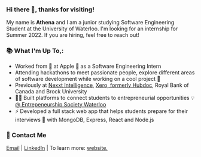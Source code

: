 ### Hi there 👋, thanks for visiting!
My name is **Athena** and I am a junior studying Software Engineering Student at the University of Waterloo. 
I'm looking for an internship for Summer 2022. If you are hiring, feel free to reach out!

### 📚 What I'm Up To,:
- Worked from 🏡 at Apple 🍎 as a Software Engineering Intern
- Attending hackathons to meet passionate people, explore different areas of software development while working on a cool project 🌱
- Previously at [Nexxt Intelligence](https://www.nexxt.in/), [Xero, formerly Hubdoc](https://www.hubdoc.com/), Royal Bank of Canada and Brock University 
- 👩‍💻 Built platforms to connect students to entrepreneurial opportunities 💡 [@ Entrepeneurship Society Waterloo](https://entsoc.ca/)
- ⚡ Developed a full stack web app that helps students prepare for their interviews 💼 with MongoDB, Express, React and Node.js

### 📧 Contact Me 
[Email](mailto:athenaparthenos2@gmail.com) | [LinkedIn](https://www.linkedin.com/in/athena-liu) | To learn more: [website.](http://athenalry.github.io/)
<!--
**athenalry/athenalry** is a ✨ _special_ ✨ repository because its `README.md` (this file) appears on your GitHub profile.
- 💭 Curious about NLP and have learned about the basics of Machine Learning on Coursera

Here are some ideas to get you started:

- 🔭 I’m currently working on ...
- 🌱 I’m currently learning ...
- 👯 I’m looking to collaborate on ...
- 🤔 I’m looking for help with ...
- 💬 Ask me about ...
- 📫 How to reach me: ...
- 😄 Pronouns: ...
- ⚡ Fun fact: ...
-->
